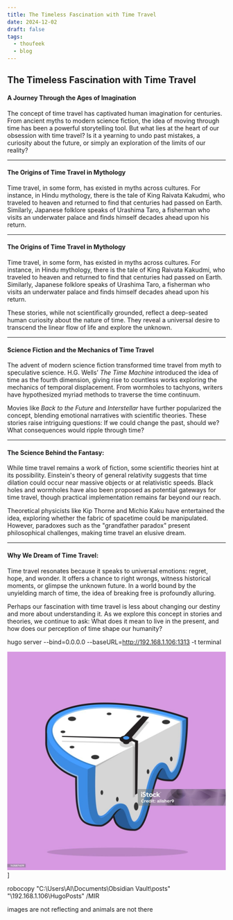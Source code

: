 ```yaml
---
title: The Timeless Fascination with Time Travel
date: 2024-12-02
draft: false
tags:
  - thoufeek
  - blog
---
```

## **The Timeless Fascination with Time Travel**

#### **A Journey Through the Ages of Imagination**

The concept of time travel has captivated human imagination for centuries. From ancient myths to modern science fiction, the idea of moving through time has been a powerful storytelling tool. But what lies at the heart of our obsession with time travel? Is it a yearning to undo past mistakes, a curiosity about the future, or simply an exploration of the limits of our reality?

---

#### **The Origins of Time Travel in Mythology** 

Time travel, in some form, has existed in myths across cultures. For instance, in Hindu mythology, there is the tale of King Raivata Kakudmi, who traveled to heaven and returned to find that centuries had passed on Earth. Similarly, Japanese folklore speaks of Urashima Taro, a fisherman who visits an underwater palace and finds himself decades ahead upon his return.


---

#### **The Origins of Time Travel in Mythology** 

Time travel, in some form, has existed in myths across cultures. For instance, in Hindu mythology, there is the tale of King Raivata Kakudmi, who traveled to heaven and returned to find that centuries had passed on Earth. Similarly, Japanese folklore speaks of Urashima Taro, a fisherman who visits an underwater palace and finds himself decades ahead upon his return.

These stories, while not scientifically grounded, reflect a deep-seated human curiosity about the nature of time. They reveal a universal desire to transcend the linear flow of life and explore the unknown.

---

#### **Science Fiction and the Mechanics of Time Travel**

The advent of modern science fiction transformed time travel from myth to speculative science. H.G. Wells’ _The Time Machine_ introduced the idea of time as the fourth dimension, giving rise to countless works exploring the mechanics of temporal displacement. From wormholes to tachyons, writers have hypothesized myriad methods to traverse the time continuum.

Movies like _Back to the Future_ and _Interstellar_ have further popularized the concept, blending emotional narratives with scientific theories. These stories raise intriguing questions: If we could change the past, should we? What consequences would ripple through time?

---

#### **The Science Behind the Fantasy**: 

While time travel remains a work of fiction, some scientific theories hint at its possibility. Einstein's theory of general relativity suggests that time dilation could occur near massive objects or at relativistic speeds. Black holes and wormholes have also been proposed as potential gateways for time travel, though practical implementation remains far beyond our reach.

Theoretical physicists like Kip Thorne and Michio Kaku have entertained the idea, exploring whether the fabric of spacetime could be manipulated. However, paradoxes such as the "grandfather paradox" present philosophical challenges, making time travel an elusive dream.

---

#### **Why We Dream of Time Travel**: 

Time travel resonates because it speaks to universal emotions: regret, hope, and wonder. It offers a chance to right wrongs, witness historical moments, or glimpse the unknown future. In a world bound by the unyielding march of time, the idea of breaking free is profoundly alluring.

Perhaps our fascination with time travel is less about changing our destiny and more about understanding it. As we explore this concept in stories and theories, we continue to ask: What does it mean to live in the present, and how does our perception of time shape our humanity?


hugo server --bind=0.0.0.0 --baseURL=http://192.168.1.106:1313 -t terminal

![time](istockphoto-1435874519-1024x1024.jpg)]

robocopy "C:\Users\AI\Documents\Obsidian Vault\posts" "\\192.168.1.106\HugoPosts" /MIR




images are not reflecting and animals are not there 